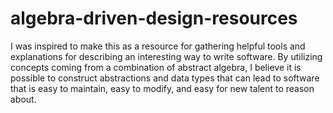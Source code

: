 # algebra-driven-design-resources

I was inspired to make this as a resource for gathering helpful tools and explanations for describing an interesting way to write software. By utilizing concepts coming from a combination of abstract algebra, I believe it is possible to construct abstractions and data types that can lead to software that is easy to maintain, easy to modify, and easy for new talent to reason about. 
